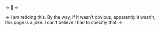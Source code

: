 -> 🥩 <-


-> I am redoing this. By the way, if it wasn't obvious, apparently it wasn't, this page is a joke. I can't believe I had to specifiy that. <-